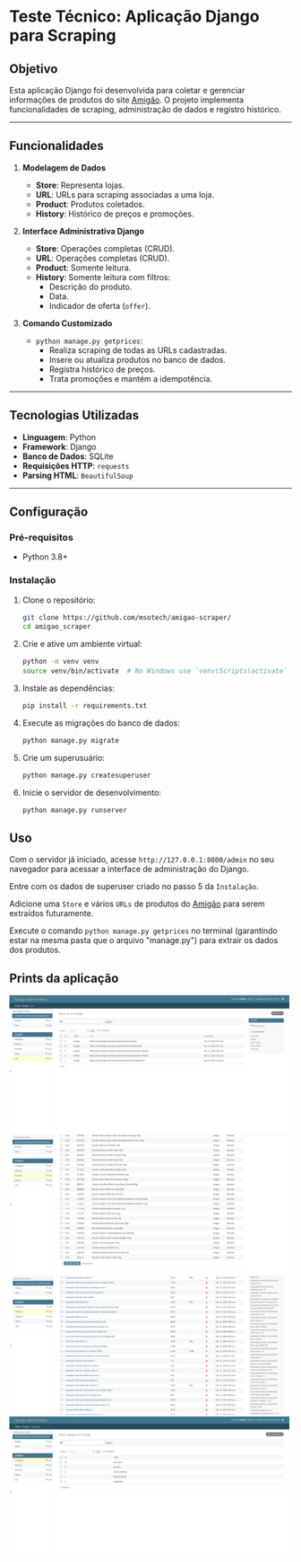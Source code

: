 # Teste Técnico: Aplicação Django para Scraping

## Objetivo

Esta aplicação Django foi desenvolvida para coletar e gerenciar informações de produtos do site [Amigão](https://www.amigao.com). O projeto implementa funcionalidades de scraping, administração de dados e registro histórico.

---

## Funcionalidades

1. **Modelagem de Dados**
   - **Store**: Representa lojas.
   - **URL**: URLs para scraping associadas a uma loja.
   - **Product**: Produtos coletados.
   - **History**: Histórico de preços e promoções.

2. **Interface Administrativa Django**
   - **Store**: Operações completas (CRUD).
   - **URL**: Operações completas (CRUD).
   - **Product**: Somente leitura.
   - **History**: Somente leitura com filtros:
     - Descrição do produto.
     - Data.
     - Indicador de oferta (`offer`).

3. **Comando Customizado**
   - `python manage.py getprices`:
     - Realiza scraping de todas as URLs cadastradas.
     - Insere ou atualiza produtos no banco de dados.
     - Registra histórico de preços.
     - Trata promoções e mantém a idempotência.

---

## Tecnologias Utilizadas

- **Linguagem**: Python
- **Framework**: Django
- **Banco de Dados**: SQLite
- **Requisições HTTP**: `requests`
- **Parsing HTML**: `BeautifulSoup`

---

## Configuração

### Pré-requisitos

- Python 3.8+

### Instalação

1. Clone o repositório:

    ```sh
    git clone https://github.com/msotech/amigao-scraper/
    cd amigao_scraper
    ```

2. Crie e ative um ambiente virtual:

    ```sh
    python -m venv venv
    source venv/bin/activate  # No Windows use `venv\Scripts\activate`
    ```

3. Instale as dependências:

    ```sh
    pip install -r requirements.txt
    ```

4. Execute as migrações do banco de dados:

    ```sh
    python manage.py migrate
    ```

5. Crie um superusuário:

    ```sh
    python manage.py createsuperuser
    ```

6. Inicie o servidor de desenvolvimento:

    ```sh
    python manage.py runserver
    ```

## Uso

Com o servidor já iniciado, acesse `http://127.0.0.1:8000/admin` no seu navegador para acessar a interface de administração do Django.

Entre com os dados de superuser criado no passo 5 da `Instalação`.

Adicione uma `Store` e vários `URLs` de produtos do [Amigão](https://www.amigao.com) para serem extraídos futuramente.

Execute o comando `python manage.py getprices` no terminal (garantindo estar na mesma pasta que o arquivo "manage.py") para extrair os dados dos produtos.

## Prints da aplicação

<img src="images/print1.png" alt="Lista de urls" width="500">
<img src="images/print2.png" alt="Produtos extraidos" width="500">
<img src="images/print3.png" alt="Historico dos produtos" width="500">
<img src="images/print4.png" alt="Categorias extraidas." width="500">
